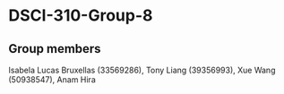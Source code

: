 # DSCI-310-Group-8
## Group members
Isabela Lucas Bruxellas (33569286),
Tony Liang (39356993),
Xue Wang (50938547),
Anam Hira



